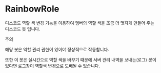 # RainbowRole
디스코드 역할 색 변경 기능을 이용하여 멤버의 역할 색을 조금 더 멋지게 만들어 주는 디스코드 봇 입니다.

주의

해당 봇은 역할 관리 권한이 있어야 정상적으로 작동합니다.

또한 이 봇은 실시간으로 역할 색을 바꾸기 때문에 서버 관리 내역을 보내는(로그) 봇이 있다면 로그창이 역할색 변경으로 도배될 수 있습니다.
